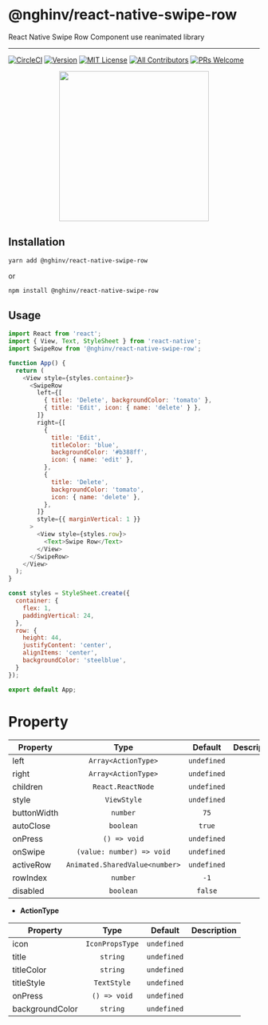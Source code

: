 # @nghinv/react-native-swipe-row

React Native Swipe Row Component use reanimated library

---

[![CircleCI](https://circleci.com/gh/nghinv-software/react-native-swipe-row.svg?style=svg)](https://circleci.com/gh/nghinv-software/react-native-swipe-row)
[![Version][version-badge]][package]
[![MIT License][license-badge]][license]
[![All Contributors][all-contributors-badge]][all-contributors]
[![PRs Welcome][prs-welcome-badge]][prs-welcome]

<p align="center">
<img src="./assets/demo.gif" width="300"/>
</p>

## Installation

```sh
yarn add @nghinv/react-native-swipe-row
```

or 

```sh
npm install @nghinv/react-native-swipe-row
```

## Usage

```js
import React from 'react';
import { View, Text, StyleSheet } from 'react-native';
import SwipeRow from '@nghinv/react-native-swipe-row';

function App() {
  return (
    <View style={styles.container}>
      <SwipeRow
        left={[
          { title: 'Delete', backgroundColor: 'tomato' },
          { title: 'Edit', icon: { name: 'delete' } },
        ]}
        right={[
          {
            title: 'Edit',
            titleColor: 'blue',
            backgroundColor: '#b388ff',
            icon: { name: 'edit' },
          },
          {
            title: 'Delete',
            backgroundColor: 'tomato',
            icon: { name: 'delete' },
          },
        ]}
        style={{ marginVertical: 1 }}
      >
        <View style={styles.row}>
          <Text>Swipe Row</Text>
        </View>
      </SwipeRow>
    </View>
  );
}

const styles = StyleSheet.create({
  container: {
    flex: 1,
    paddingVertical: 24,
  },
  row: {
    height: 44,
    justifyContent: 'center',
    alignItems: 'center',
    backgroundColor: 'steelblue',
  }
});

export default App;
```

# Property

| Property | Type | Default | Description |
|----------|:----:|:-------:|-------------|
| left | `Array<ActionType>` | `undefined` |  |
| right | `Array<ActionType>` | `undefined` |  |
| children | `React.ReactNode` | `undefined` |  |
| style | `ViewStyle` | `undefined` |  |
| buttonWidth | `number` | `75` |  |
| autoClose | `boolean` | `true` |  |
| onPress | `() => void` | `undefined` |  |
| onSwipe | `(value: number) => void` | `undefined` |  |
| activeRow | `Animated.SharedValue<number>` | `undefined` |  |
| rowIndex | `number` | `-1` |  |
| disabled | `boolean` | `false` |  |


- **ActionType**

| Property | Type | Default | Description |
|----------|:----:|:-------:|-------------|
| icon | `IconPropsType` | `undefined` |  |
| title | `string` | `undefined` |  |
| titleColor | `string` | `undefined` |  |
| titleStyle | `TextStyle` | `undefined` |  |
| onPress | `() => void` | `undefined` |  |
| backgroundColor | `string` | `undefined` |  |


[version-badge]: https://img.shields.io/npm/v/@nghinv/react-native-swipe-row.svg?style=flat-square
[package]: https://www.npmjs.com/package/@nghinv/react-native-swipe-row
[license-badge]: https://img.shields.io/npm/l/@nghinv/react-native-swipe-row.svg?style=flat-square
[license]: https://opensource.org/licenses/MIT
[all-contributors-badge]: https://img.shields.io/badge/all_contributors-1-orange.svg?style=flat-square
[all-contributors]: #contributors
[prs-welcome-badge]: https://img.shields.io/badge/PRs-welcome-brightgreen.svg?style=flat-square
[prs-welcome]: http://makeapullrequest.com
